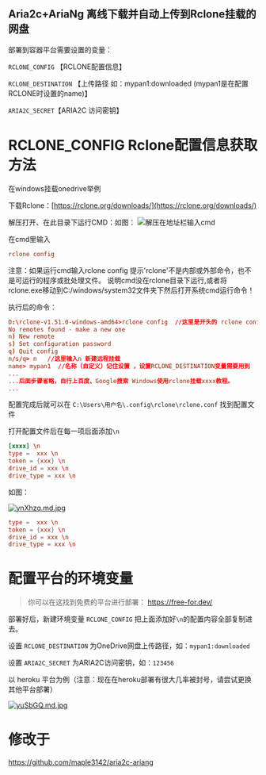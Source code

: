 ## Aria2c+AriaNg 离线下载并自动上传到Rclone挂载的网盘


部署到容器平台需要设置的变量：

`RCLONE_CONFIG` 【RCLONE配置信息】

`RCLONE_DESTINATION` 【上传路径 如：mypan1:downloaded (mypan1是在配置RCLONE时设置的name)】

`ARIA2C_SECRET`【ARIA2C 访问密钥】

# RCLONE_CONFIG Rclone配置信息获取方法

在windows挂载onedrive举例

下载Rclone：[https://rclone.org/downloads/](https://rclone.org/downloads/)

解压打开、在此目录下运行CMD：如图：
![解压在地址栏输入cmd](https://s3.ax1x.com/2021/02/02/ynb8E9.jpg)

在cmd里输入
```conf
rclone config
```
注意：如果运行cmd输入rclone config 提示'rclone'不是内部或外部命令，也不是可运行的程序或批处理文件。
说明cmd没在rclone目录下运行,或者将rclone.exe移动到C:/windows/system32文件夹下然后打开系统cmd运行命令！

执行后的命令：

```conf
D:\rclone-v1.51.0-windows-amd64>rclone config  //这里是开头的 rclone config  配置rclone
No remotes found - make a new one
n) New remote
s) Set configuration password
q) Quit config
n/s/q> n   //这里输入n 新建远程挂载
name> mypan1  //名称（自定义）记住设置 ，设置RCLONE_DESTINATION变量需要用到
...
...后面步骤省略，自行上百度、Google搜索 Windows使用rclone挂载xxxx教程。
...
```
配置完成后就可以在 `C:\Users\用户名\.config\rclone\rclone.conf` 找到配置文件

打开配置文件后在每一项后面添加`\n`
```conf
[xxxx] \n
type =  xxx \n
token = {xxx} \n
drive_id = xxx \n
drive_type = xxx \n
```
如图：

[![ynXhzq.md.jpg](https://s3.ax1x.com/2021/02/02/ynXhzq.md.jpg)](https://imgchr.com/i/ynXhzq)

```conf
type =  xxx \n
token = {xxx} \n
drive_id = xxx \n
drive_type = xxx \n
```
# 配置平台的环境变量

> 你可以在这找到免费的平台进行部署： https://free-for.dev/

部署好后，新建环境变量 `RCLONE_CONFIG` 把上面添加好`\n`的配置内容全部复制进去。

设置 `RCLONE_DESTINATION` 为OneDrive网盘上传路径，如：`mypan1:downloaded`

设置 `ARIA2C_SECRET` 为ARIA2C访问密钥，如：`123456`

以 heroku 平台为例（注意：现在在heroku部署有很大几率被封号，请尝试更换其他平台部署）

[![yuSbGQ.md.jpg](https://s3.ax1x.com/2021/02/02/yuSbGQ.md.jpg)](https://imgchr.com/i/yuSbGQ)


# 修改于
https://github.com/maple3142/aria2c-ariang
